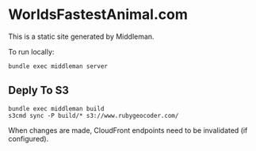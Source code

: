 # WorldsFastestAnimal.com

This is a static site generated by Middleman.

To run locally:

    bundle exec middleman server

## Deply To S3

    bundle exec middleman build
    s3cmd sync -P build/* s3://www.rubygeocoder.com/

When changes are made, CloudFront endpoints need to be invalidated (if configured).
